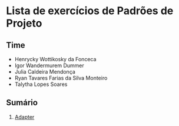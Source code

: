 # Lista de exercícios de Padrões de Projeto

## Time

- Henrycky Wottikosky da Fonceca
- Igor Wandermurem Dummer
- Julia Caldeira Mendonça
- Ryan Tavares Farias da Silva Monteiro
- Talytha Lopes Soares

## Sumário

1. [Adapter](pages/adapter1.1.html)